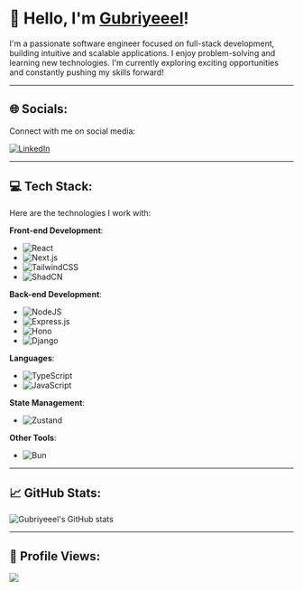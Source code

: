# 👋 Hello, I'm [Gubriyeeel](https://www.linkedin.com/in/gubriyeeel)!

I'm a passionate software engineer focused on full-stack development, building intuitive and scalable applications. I enjoy problem-solving and learning new technologies. I'm currently exploring exciting opportunities and constantly pushing my skills forward!

---

## 🌐 Socials:

Connect with me on social media:

[![LinkedIn](https://img.shields.io/badge/LinkedIn-%230077B5.svg?logo=linkedin&logoColor=white)](https://www.linkedin.com/in/gubriyeeel)

---

## 💻 Tech Stack:

Here are the technologies I work with:

**Front-end Development**:
- ![React](https://img.shields.io/badge/react-%2320232a.svg?style=for-the-badge&logo=react&logoColor=%2361DAFB)
- ![Next.js](https://img.shields.io/badge/next.js-%23000000.svg?style=for-the-badge&logo=next.js&logoColor=white)
- ![TailwindCSS](https://img.shields.io/badge/tailwindcss-%2338B2AC.svg?style=for-the-badge&logo=tailwind-css&logoColor=white)
- ![ShadCN](https://img.shields.io/badge/ShadCN-%2320232a.svg?style=for-the-badge&logo=react&logoColor=%2361DAFB)

**Back-end Development**:
- ![NodeJS](https://img.shields.io/badge/node.js-6DA55F?style=for-the-badge&logo=node.js&logoColor=white)
- ![Express.js](https://img.shields.io/badge/express.js-%23404d59.svg?style=for-the-badge&logo=express&logoColor=%2361DAFB)
- ![Hono](https://img.shields.io/badge/Hono-%23000000.svg?style=for-the-badge&logo=honolab&logoColor=white)
- ![Django](https://img.shields.io/badge/django-%23092e20.svg?style=for-the-badge&logo=django&logoColor=white)

**Languages**:
- ![TypeScript](https://img.shields.io/badge/typescript-%232F74C0.svg?style=for-the-badge&logo=typescript&logoColor=white)
- ![JavaScript](https://img.shields.io/badge/javascript-%23323330.svg?style=for-the-badge&logo=javascript&logoColor=%23F7DF1E)

**State Management**:
- ![Zustand](https://img.shields.io/badge/Zustand-%2330385D.svg?style=for-the-badge&logo=zustand&logoColor=white)

**Other Tools**:
- ![Bun](https://img.shields.io/badge/Bun-%233F5F57.svg?style=for-the-badge&logo=bun&logoColor=white)

---

## 📈 GitHub Stats:

![Gubriyeeel's GitHub stats](https://github-readme-stats.vercel.app/api?username=gubriyeeel&show_icons=true&count_private=true&hide=prs&hide_title=true)

---

## 💬 Profile Views:

![](https://komarev.com/ghpvc/?username=gubriyeeel)
